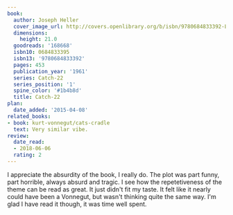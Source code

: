 ```yaml
---
book:
  author: Joseph Heller
  cover_image_url: http://covers.openlibrary.org/b/isbn/9780684833392-L.jpg
  dimensions:
    height: 21.0
  goodreads: '168668'
  isbn10: 0684833395
  isbn13: '9780684833392'
  pages: 453
  publication_year: '1961'
  series: Catch-22
  series_position: '1'
  spine_color: '#1b4b8d'
  title: Catch-22
plan:
  date_added: '2015-04-08'
related_books:
- book: kurt-vonnegut/cats-cradle
  text: Very similar vibe.
review:
  date_read:
  - 2018-06-06
  rating: 2
---
```


I appreciate the absurdity of the book, I really do. The plot was part funny, part horrible, always absurd and tragic. I
see how the repetetiveness of the theme can be read as great. It just didn't fit my taste. It felt like it nearly could
have been a Vonnegut, but wasn't thinking quite the same way. I'm glad I have read it though, it was time well spent.
